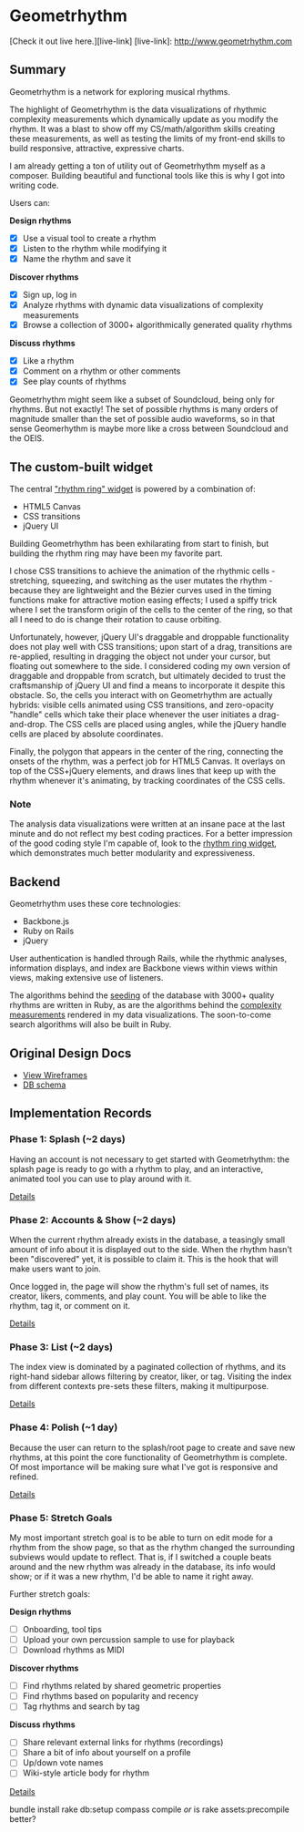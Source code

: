 # Geometrhythm

[Check it out live here.][live-link]
[live-link]: http://www.geometrhythm.com

## Summary

Geometrhythm is a network for exploring musical rhythms.

The highlight of Geometrhythm is the data visualizations of rhythmic complexity measurements which dynamically update as you modify the rhythm. It was a blast to show off my CS/math/algorithm skills creating these measurements, as well as testing the limits of my front-end skills to build responsive, attractive, expressive charts.

I am already getting a ton of utility out of Geometrhythm myself as a composer. Building beautiful and functional tools like this is why I got into writing code.

Users can:

<b>Design rhythms</b>
- [x] Use a visual tool to create a rhythm
- [x] Listen to the rhythm while modifying it
- [x] Name the rhythm and save it

<b>Discover rhythms</b>
- [x] Sign up, log in
- [x] Analyze rhythms with dynamic data visualizations of complexity measurements
- [x] Browse a collection of 3000+ algorithmically generated quality rhythms

<b>Discuss rhythms</b>
- [x] Like a rhythm
- [x] Comment on a rhythm or other comments
- [x] See play counts of rhythms

Geometrhythm might seem like a subset of Soundcloud, being only for rhythms. But not exactly! The set of possible rhythms is many orders of magnitude smaller than the set of possible audio waveforms, so in that sense Geomerhythm is maybe more like a cross between Soundcloud and the OEIS.

## The custom-built widget

The central ["rhythm ring" widget](app/assets/javascripts/rhythm_ring) is powered by a combination of:
- HTML5 Canvas
- CSS transitions
- jQuery UI

Building Geometrhythm has been exhilarating from start to finish, but building the rhythm ring may have been my favorite part.

I chose CSS transitions to achieve the animation of the rhythmic cells - stretching, squeezing, and switching as the user mutates the rhythm - because they are lightweight and the Bézier curves used in the timing functions make for attractive motion easing effects; I used a spiffy trick where I set the transform origin of the cells to the center of the ring, so that all I need to do is change their rotation to cause orbiting.

Unfortunately, however, jQuery UI's draggable and droppable functionality does not play well with CSS transitions; upon start of a drag, transitions are re-applied, resulting in dragging the object not under your cursor, but floating out somewhere to the side. I considered coding my own version of draggable and droppable from scratch, but ultimately decided to trust the craftsmanship of jQuery UI and find a means to incorporate it despite this obstacle. So, the cells you interact with on Geometrhythm are actually hybrids: visible cells animated using CSS transitions, and zero-opacity "handle" cells which take their place whenever the user initiates a drag-and-drop. The CSS cells are placed using angles, while the jQuery handle cells are placed by absolute coordinates.

Finally, the polygon that appears in the center of the ring, connecting the onsets of the rhythm, was a perfect job for HTML5 Canvas. It overlays on top of the CSS+jQuery elements, and draws lines that keep up with the rhythm whenever it's animating, by tracking coordinates of the CSS cells.

### Note

The analysis data visualizations were written at an insane pace at the last minute and do not reflect my best coding practices. For a better impression of the good coding style I'm capable of, look to the [rhythm ring widget](app/assets/javascripts/rhythm_ring), which demonstrates much better modularity and expressiveness.

## Backend

Geometrhythm uses these core technologies:
- Backbone.js
- Ruby on Rails
- jQuery

User authentication is handled through Rails, while the rhythmic analyses, information displays, and index are Backbone views within views within views, making extensive use of listeners.

The algorithms behind the [seeding](db/seeds.rb) of the database with 3000+ quality rhythms are written in Ruby, as are the algorithms behind the [complexity measurements](app/models/rhythm.rb) rendered in my data visualizations. The soon-to-come search algorithms will also be built in Ruby.

## Original Design Docs
* [View Wireframes][views]
* [DB schema][schema]

[views]: ./docs/views.md
[schema]: ./docs/schema.md

## Implementation Records

### Phase 1: Splash (~2 days)

Having an account is not necessary to get started with Geometrhythm: the splash page is ready to go with a rhythm to play, and an interactive, animated tool you can use to play around with it.

[Details][phase-one]

### Phase 2: Accounts & Show (~2 days)

When the current rhythm already exists in the database, a teasingly small amount of info about it is displayed out to the side. When the rhythm hasn't been "discovered" yet, it is possible to claim it. This is the hook that will make users want to join.

Once logged in, the page will show the rhythm's full set of names, its creator, likers, comments, and play count. You will be able to like the rhythm, tag it, or comment on it.

[Details][phase-two]

### Phase 3: List (~2 days)

The index view is dominated by a paginated collection of rhythms, and its right-hand sidebar allows filtering by creator, liker, or tag. Visiting the index from different contexts pre-sets these filters, making it multipurpose.

[Details][phase-three]

### Phase 4: Polish (~1 day)

Because the user can return to the splash/root page to create and save new rhythms, at this point the core functionality of Geometrhythm is complete. Of most importance will be making sure what I've got is responsive and refined.

[Details][phase-four]

### Phase 5: Stretch Goals

My most important stretch goal is to be able to turn on edit mode for a rhythm from the show page, so that as the rhythm changed the surrounding subviews would update to reflect. That is, if I switched a couple beats around and the new rhythm was already in the database, its info would show; or if it was a new rhythm, I'd be able to name it right away.

Further stretch goals:

<b>Design rhythms</b>
- [ ] Onboarding, tool tips
- [ ] Upload your own percussion sample to use for playback
- [ ] Download rhythms as MIDI

<b>Discover rhythms</b>
- [ ] Find rhythms related by shared geometric properties
- [ ] Find rhythms based on popularity and recency
- [ ] Tag rhythms and search by tag

<b>Discuss rhythms</b>
- [ ] Share relevant external links for rhythms (recordings)
- [ ] Share a bit of info about yourself on a profile
- [ ] Up/down vote names
- [ ] Wiki-style article body for rhythm

[Details][phase-five]

[phase-one]: ./docs/phases/phase1.md
[phase-two]: ./docs/phases/phase2.md
[phase-three]: ./docs/phases/phase3.md
[phase-four]: ./docs/phases/phase4.md
[phase-five]: ./docs/phases/phase5.md


bundle install
rake db:setup
compass compile *or* is rake assets:precompile better?
